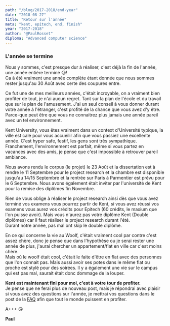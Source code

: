 ```yaml
---
path: "/blog/2017-2018/end-year"
date: "2018-08-27"
title: "Retour sur l'année"
meta: "kent, epitech, end, finish"
year: "2017-2018"
author: "@PaulRosset"
diploma: "Advanced computer science"
---
```


### L'année se termine

Nous y sommes, c'est presque dur à réaliser, c'est déjà la fin de l'année, une année entière terminé 😢!  
Ca à été vraiment une année complète étant donnée que nous sommes rester jusqu'au 30 Août avec certe des coupures entre.

Ce fut une de mes meilleurs années, c'était incroyable, on a vraiment bien profiter de tout, je n'ai aucun regret. Tant sur la plan de l'école et du travail que sur le plan de l'amusement. J'ai un seul conseil à vous donner durant votre année à l'étranger, c'est profité de la chance que vous avez d'y être. Parce-que peut être que vous ne connaitrez plus jamais une année pareil avec un tel environnement.

Kent University, vous êtes vraiment dans un context d'Université typique, la ville est calé pour vous accueilir afin que vous passiez une excellente année. C'est hyper safe, festif, les gens sont très sympathique.  
Franchement, l'environnement est parfait, même si vous partez en vacances avec des amis, je pense que c'est impossible à retrouver pareil ambiance.

Nous avons rendu le corpus (le projet) le 23 Août et la dissertation est à rendre le 11 Septembre pour le project research et la chambre est disponible jusqu'au 14/15 Septembre et la rentrée sur Paris à Parmentier est prévu pour le 6 Septembre. Nous avons également était inviter par l'université de Kent pour la remise des diplômes fin Novembre.

Rien de vous oblige à réaliser le project research ainsi dès que vous avez terminé vos examens vous pourrez partir de Kent, si vous avez réussi vos examens vous aurez vos crédits pour Epitech (60 crédits, le maxium que l'on puisse avoir). Mais vous n'aurez pas votre diplôme Kent (Double diplômes) car il faut réaliser le project research durant l'été.  
Durant notre année, pas mal ont skip le double diplôme.

En ce qui concerne la vie au Woolf, c'était vraiment cool par contre c'est assez chère, donc je pense que dans l'hypothèse ou je serai rester une année de plus, j'aurai chercher un appartement/flat en ville car c'est moins chère.  
Mais oû le woolf était cool, c'était le faite d'être en flat avec des personnes que l'on connait pas. Mais aussi avoir ses potes dans le même flat ou proche est stylé pour des soirées. Il y a également une vie sur le campus qui est pas mal, saurait était donc dommage de la louper.

**Kent est maintenant fini pour moi, c'est à votre tour de profiter.**  
Je pense que ne ferai plus de nouveau post, mais je répondrai avec plaisir si vous avez des questions sur l'année, je mettrai vos questions dans le post de la [FAQ](https://epikent.paulrossethings.com/blog/2017-2018/faq) afin que tout le monde puissent en profiter.

A+++ 😘

**Paul**
